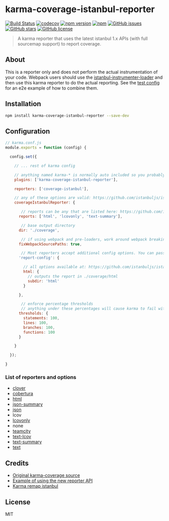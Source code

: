 # karma-coverage-istanbul-reporter
[![Build Status](https://travis-ci.org/mattlewis92/karma-coverage-istanbul-reporter.svg?branch=master)](https://travis-ci.org/mattlewis92/karma-coverage-istanbul-reporter)
[![codecov](https://codecov.io/gh/mattlewis92/karma-coverage-istanbul-reporter/branch/master/graph/badge.svg)](https://codecov.io/gh/mattlewis92/karma-coverage-istanbul-reporter)
[![npm version](https://badge.fury.io/js/karma-coverage-istanbul-reporter.svg)](http://badge.fury.io/js/karma-coverage-istanbul-reporter)
[![npm](https://img.shields.io/npm/dm/karma-coverage-istanbul-reporter.svg)](http://badge.fury.io/js/karma-coverage-istanbul-reporter)
[![GitHub issues](https://img.shields.io/github/issues/mattlewis92/karma-coverage-istanbul-reporter.svg)](https://github.com/mattlewis92/karma-coverage-istanbul-reporter/issues)
[![GitHub stars](https://img.shields.io/github/stars/mattlewis92/karma-coverage-istanbul-reporter.svg)](https://github.com/mattlewis92/karma-coverage-istanbul-reporter/stargazers)
[![GitHub license](https://img.shields.io/badge/license-MIT-blue.svg)](https://raw.githubusercontent.com/mattlewis92/karma-coverage-istanbul-reporter/master/LICENSE)

> A karma reporter that uses the latest istanbul 1.x APIs (with full sourcemap support) to report coverage.

## About
This is a reporter only and does not perform the actual instrumentation of your code. Webpack users should use the [istanbul-instrumenter-loader](https://github.com/deepsweet/istanbul-instrumenter-loader) and then use this karma reporter to do the actual reporting. See the [test config](https://github.com/mattlewis92/karma-coverage-istanbul-reporter/blob/master/test/karma.conf.js) for an e2e example of how to combine them.

## Installation

```bash
npm install karma-coverage-istanbul-reporter --save-dev
```

## Configuration

```js
// karma.conf.js
module.exports = function (config) {

  config.set({

    // ... rest of karma config

    // anything named karma-* is normally auto included so you probably dont need this
    plugins: ['karma-coverage-istanbul-reporter'],

    reporters: ['coverage-istanbul'],

    // any of these options are valid: https://github.com/istanbuljs/istanbul-api/blob/47b7803fbf7ca2fb4e4a15f3813a8884891ba272/lib/config.js#L33-L38
    coverageIstanbulReporter: {

       // reports can be any that are listed here: https://github.com/istanbuljs/istanbul-reports/tree/590e6b0089f67b723a1fdf57bc7ccc080ff189d7/lib
      reports: ['html', 'lcovonly', 'text-summary'],

       // base output directory
      dir: './coverage',

       // if using webpack and pre-loaders, work around webpack breaking the source path
      fixWebpackSourcePaths: true,

       // Most reporters accept additional config options. You can pass these through the `report-config` option
      'report-config': {

        // all options available at: https://github.com/istanbuljs/istanbul-reports/blob/590e6b0089f67b723a1fdf57bc7ccc080ff189d7/lib/html/index.js#L135-L137
        html: {
          // outputs the report in ./coverage/html
          subdir: 'html'
        }

      },

       // enforce percentage thresholds
       // anything under these percentages will cause karma to fail with an exit code of 1 if not running in watch mode
      thresholds: {
        statements: 100,
        lines: 100,
        branches: 100,
        functions: 100
      }

    }

  });

}
```

### List of reporters and options
* [clover](https://github.com/istanbuljs/istanbul-reports/blob/590e6b0089f67b723a1fdf57bc7ccc080ff189d7/lib/clover/index.js#L9)
* [cobertura](https://github.com/istanbuljs/istanbul-reports/blob/590e6b0089f67b723a1fdf57bc7ccc080ff189d7/lib/cobertura/index.js#L9-L10)
* [html](https://github.com/istanbuljs/istanbul-reports/blob/590e6b0089f67b723a1fdf57bc7ccc080ff189d7/lib/html/index.js#L135-L137)
* [json-summary](https://github.com/istanbuljs/istanbul-reports/blob/590e6b0089f67b723a1fdf57bc7ccc080ff189d7/lib/json-summary/index.js#L8)
* [json](https://github.com/istanbuljs/istanbul-reports/blob/590e6b0089f67b723a1fdf57bc7ccc080ff189d7/lib/json/index.js#L8)
* lcov
* [lcovonly](https://github.com/istanbuljs/istanbul-reports/blob/590e6b0089f67b723a1fdf57bc7ccc080ff189d7/lib/lcovonly/index.js#L8)
* none
* [teamcity](https://github.com/istanbuljs/istanbul-reports/blob/590e6b0089f67b723a1fdf57bc7ccc080ff189d7/lib/teamcity/index.js#L9-L10)
* [text-lcov](https://github.com/istanbuljs/istanbul-reports/blob/590e6b0089f67b723a1fdf57bc7ccc080ff189d7/lib/text-lcov/index.js#L9)
* [text-summary](https://github.com/istanbuljs/istanbul-reports/blob/590e6b0089f67b723a1fdf57bc7ccc080ff189d7/lib/text-summary/index.js#L9)
* [text](https://github.com/istanbuljs/istanbul-reports/blob/590e6b0089f67b723a1fdf57bc7ccc080ff189d7/lib/text/index.js#L141-L142)

## Credits
* [Original karma-coverage source](https://github.com/karma-runner/karma-coverage/blob/master/lib/reporter.js)
* [Example of using the new reporter API](https://github.com/facebook/jest/blob/master/scripts/mapCoverage.js)
* [Karma remap istanbul](https://github.com/marcules/karma-remap-istanbul)

## License
MIT
